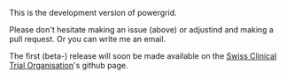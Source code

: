 This is the development version of powergrid. 

Please don't hesitate making an issue (above) or adjustind and making a pull request. Or you can write me an email.

The first (beta-) release will soon be made available on the [Swiss Clinical Trial Organisation](https://github.com/SwissClinicalTrialOrganisation)'s github page.

